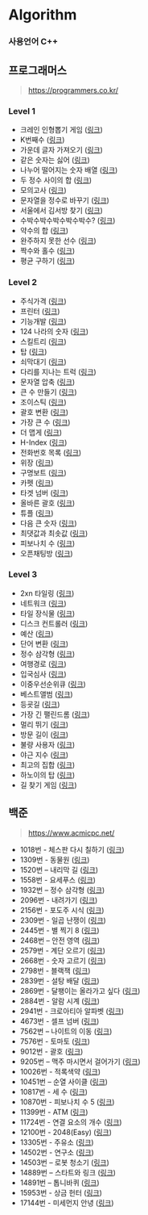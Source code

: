 ﻿# Algorithm
### 사용언어 C++

## 프로그래머스
>https://programmers.co.kr/

### Level 1
* 크레인 인형뽑기 게임 ([링크](https://programmers.co.kr/learn/courses/30/lessons/64061))
* K번째수 ([링크](https://programmers.co.kr/learn/courses/30/lessons/42748))
* 가운데 글자 가져오기 ([링크](https://programmers.co.kr/learn/courses/30/lessons/12903))
* 같은 숫자는 싫어 ([링크](https://programmers.co.kr/learn/courses/30/lessons/12906))
* 나누어 떨어지는 숫자 배열 ([링크](https://programmers.co.kr/learn/courses/30/lessons/12910))
* 두 정수 사이의 합 ([링크](https://programmers.co.kr/learn/courses/30/lessons/12912))
* 모의고사 ([링크](https://programmers.co.kr/learn/courses/30/lessons/42840))
* 문자열을 정수로 바꾸기 ([링크](https://programmers.co.kr/learn/courses/30/lessons/12925))
* 서울에서 김서방 찾기 ([링크](https://programmers.co.kr/learn/courses/30/lessons/12919))
* 수박수박수박수박수박수? ([링크](https://programmers.co.kr/learn/courses/30/lessons/12922))
* 약수의 합 ([링크](https://programmers.co.kr/learn/courses/30/lessons/12928))
* 완주하지 못한 선수 ([링크](https://programmers.co.kr/learn/courses/30/lessons/42576))
* 짝수와 홀수 ([링크](https://programmers.co.kr/learn/courses/30/lessons/12937))
* 평균 구하기 ([링크](https://programmers.co.kr/learn/courses/30/lessons/12944))

### Level 2
* 주식가격 ([링크](https://programmers.co.kr/learn/courses/30/lessons/42584))
* 프린터 ([링크](https://programmers.co.kr/learn/courses/30/lessons/42587))
* 기능개발 ([링크](https://programmers.co.kr/learn/courses/30/lessons/42586))
* 124 나라의 숫자 ([링크](https://programmers.co.kr/learn/courses/30/lessons/12899))
* 스킬트리 ([링크](https://programmers.co.kr/learn/courses/30/lessons/49993))
* 탑 ([링크](https://programmers.co.kr/learn/courses/30/lessons/42588))
* 쇠막대기 ([링크](https://programmers.co.kr/learn/courses/30/lessons/42585))
* 다리를 지나는 트럭 ([링크](https://programmers.co.kr/learn/courses/30/lessons/42583))
* 문자열 압축 ([링크](https://programmers.co.kr/learn/courses/30/lessons/60057))
* 큰 수 만들기 ([링크](https://programmers.co.kr/learn/courses/30/lessons/42883))
* 조이스틱 ([링크](https://programmers.co.kr/learn/courses/30/lessons/42860))
* 괄호 변환 ([링크](https://programmers.co.kr/learn/courses/30/lessons/60058))
* 가장 큰 수 ([링크](https://programmers.co.kr/learn/courses/30/lessons/42746))
* 더 맵게 ([링크](https://programmers.co.kr/learn/courses/30/lessons/42626))
* H-Index ([링크](https://programmers.co.kr/learn/courses/30/lessons/42747))
* 전화번호 목록 ([링크](https://programmers.co.kr/learn/courses/30/lessons/42577))
* 위장 ([링크](https://programmers.co.kr/learn/courses/30/lessons/42578))
* 구명보트 ([링크](https://programmers.co.kr/learn/courses/30/lessons/42885))
* 카펫 ([링크](https://programmers.co.kr/learn/courses/30/lessons/42842))
* 타겟 넘버 ([링크](https://programmers.co.kr/learn/courses/30/lessons/43165))
* 올바른 괄호 ([링크](https://programmers.co.kr/learn/courses/30/lessons/12909))
* 튜플 ([링크](https://programmers.co.kr/learn/courses/30/lessons/64065))
* 다음 큰 숫자 ([링크](https://programmers.co.kr/learn/courses/30/lessons/12911))
* 최댓값과 최솟값 ([링크](https://programmers.co.kr/learn/courses/30/lessons/12939))
* 피보나치 수 ([링크](https://programmers.co.kr/learn/courses/30/lessons/12945))
* 오픈채팅방 ([링크](https://programmers.co.kr/learn/courses/30/lessons/42888))

### Level 3
* 2xn 타일링 ([링크](https://programmers.co.kr/learn/courses/30/lessons/12900))
* 네트워크 ([링크](https://programmers.co.kr/learn/courses/30/lessons/43162))
* 타일 장식물 ([링크](https://programmers.co.kr/learn/courses/30/lessons/43104))
* 디스크 컨트롤러 ([링크](https://programmers.co.kr/learn/courses/30/lessons/42627))
* 예산 ([링크](https://programmers.co.kr/learn/courses/30/lessons/43237))
* 단어 변환 ([링크](https://programmers.co.kr/learn/courses/30/lessons/43163))
* 정수 삼각형 ([링크](https://programmers.co.kr/learn/courses/30/lessons/43105))
* 여행경로 ([링크](https://programmers.co.kr/learn/courses/30/lessons/43164))
* 입국심사 ([링크](https://programmers.co.kr/learn/courses/30/lessons/43238))
* 이중우선순위큐 ([링크](https://programmers.co.kr/learn/courses/30/lessons/42628))
* 베스트앨범 ([링크](https://programmers.co.kr/learn/courses/30/lessons/42579))
* 등굣길 ([링크](https://programmers.co.kr/learn/courses/30/lessons/42898))
* 가장 긴 팰린드롬 ([링크](https://programmers.co.kr/learn/courses/30/lessons/12904))
* 멀리 뛰기 ([링크](https://programmers.co.kr/learn/courses/30/lessons/12914))
* 방문 길이 ([링크](https://programmers.co.kr/learn/courses/30/lessons/49994))
* 불량 사용자 ([링크](https://programmers.co.kr/learn/courses/30/lessons/64064))
* 야근 지수 ([링크](https://programmers.co.kr/learn/courses/30/lessons/12927))
* 최고의 집합 ([링크](https://programmers.co.kr/learn/courses/30/lessons/12938))
* 하노이의 탑 ([링크](https://programmers.co.kr/learn/courses/30/lessons/12946))
* 길 찾기 게임 ([링크](https://programmers.co.kr/learn/courses/30/lessons/42892))

## 백준
>https://www.acmicpc.net/

* 1018번 - 체스판 다시 칠하기 ([링크](https://www.acmicpc.net/problem/1018))
* 1309번 - 동물원 ([링크](https://www.acmicpc.net/problem/1309))
* 1520번 – 내리막 길 ([링크](https://www.acmicpc.net/problem/1520))
* 1558번 - 요세푸스 ([링크](https://www.acmicpc.net/problem/1558))
* 1932번 – 정수 삼각형 ([링크](https://www.acmicpc.net/problem/1932))
* 2096번 - 내려가기 ([링크](https://www.acmicpc.net/problem/2096))
* 2156번 - 포도주 시식 ([링크](https://www.acmicpc.net/problem/2156))
* 2309번 - 일곱 난쟁이 ([링크](https://www.acmicpc.net/problem/2309))
* 2445번 - 별 찍기 8 ([링크](https://www.acmicpc.net/problem/2445))
* 2468번 – 안전 영역 ([링크](https://www.acmicpc.net/problem/2468))
* 2579번 - 계단 오르기 ([링크](https://www.acmicpc.net/problem/2579))
* 2668번 - 숫자 고르기 ([링크](https://www.acmicpc.net/problem/2668))
* 2798번 - 블랙잭 ([링크](https://www.acmicpc.net/problem/2798))
* 2839번 - 설탕 배달 ([링크](https://www.acmicpc.net/problem/2839))
* 2869번 - 달팽이는 올라가고 싶다 ([링크](https://www.acmicpc.net/problem/2869))
* 2884번 - 알람 시계 ([링크](https://www.acmicpc.net/problem/2884))
* 2941번 - 크로아티아 알파벳 ([링크](https://www.acmicpc.net/problem/2941))
* 4673번 - 셀프 넘버 ([링크](https://www.acmicpc.net/problem/4673))
* 7562번 – 나이트의 이동 ([링크](https://www.acmicpc.net/problem/7562))
* 7576번 - 토마토 ([링크](https://www.acmicpc.net/problem/7576))
* 9012번 - 괄호 ([링크](https://www.acmicpc.net/problem/9012))
* 9205번 – 맥주 마시면서 걸어가기 ([링크](https://www.acmicpc.net/problem/9205))
* 10026번 - 적록색약 ([링크](https://www.acmicpc.net/problem/10026))
* 10451번 – 순열 사이클 ([링크](https://www.acmicpc.net/problem/10451))
* 10817번 - 세 수 ([링크](https://www.acmicpc.net/problem/10817))
* 10870번 - 피보나치 수 5 ([링크](https://www.acmicpc.net/problem/10870))
* 11399번 - ATM ([링크](https://www.acmicpc.net/problem/11399))
* 11724번 - 연결 요소의 개수 ([링크](https://www.acmicpc.net/problem/11724))
* 12100번 - 2048(Easy) ([링크](https://www.acmicpc.net/problem/12100))
* 13305번 - 주유소 ([링크](https://www.acmicpc.net/problem/13305))
* 14502번 - 연구소 ([링크](https://www.acmicpc.net/problem/14502))
* 14503번 – 로봇 청소기 ([링크](https://www.acmicpc.net/problem/14503))
* 14889번 – 스타트와 링크 ([링크](https://www.acmicpc.net/problem/14889))
* 14891번 – 톱니바퀴 ([링크](https://www.acmicpc.net/problem/14891))
* 15953번 - 상금 헌터 ([링크](https://www.acmicpc.net/problem/15953))
* 17144번 - 미세먼지 안녕 ([링크](https://www.acmicpc.net/problem/17144))
